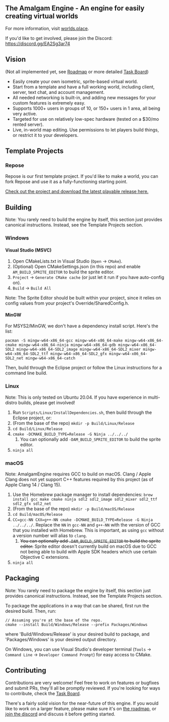 
## The Amalgam Engine - An engine for easily creating virtual worlds

For more information, visit [worlds.place](https://worlds.place/).

If you'd like to get involved, please join the Discord: https://discord.gg/EA2Sg3ar74

## Vision
(Not all implemented yet, see [Roadmap](https://worlds.place/roadmap.html) or more detailed [Task Board](https://trello.com/b/8Z8VoAiX/amalgam-engine-tasks))
* Easily create your own isometric, sprite-based virtual world.
* Start from a template and have a full working world, including client, server, text chat, and account management.
* All needed networking is built-in, and adding new messages for your custom features is extremely easy.
* Supports 1000+ users in groups of 10, or 150+ users in 1 area, all being very active.
* Targeted for use on relatively low-spec hardware (tested on a $30/mo rented server).
* Live, in-world map editing. Use permissions to let players build things, or restrict it to your developers.

## Template Projects
### Repose
Repose is our first template project. If you'd like to make a world, you can fork Repose and use it as a fully-functioning starting point.

[Check out the project and download the latest playable release here.](https://github.com/Net5F/Repose)

## Building
Note: You rarely need to build the engine by itself, this section just provides canonical instructions. Instead, see the Template Projects section.

### Windows
#### Visual Studio (MSVC)
1. Open CMakeLists.txt in Visual Studio (`Open` -> `CMake`).
1. (Optional) Open CMakeSettings.json (in this repo) and enable `AM_BUILD_SPRITE_EDITOR` to build the sprite editor.
1. `Project` -> `Generate CMake cache` (or just let it run if you have auto-config on).
1. `Build` -> `Build All`

Note: The Sprite Editor should be built within your project, since it relies on config values from your project's Override/SharedConfig.h.

#### MinGW
For MSYS2/MinGW, we don't have a dependency install script. Here's the list:

    pacman -S mingw-w64-x86_64-gcc mingw-w64-x86_64-make mingw-w64-x86_64-cmake mingw-w64-x86_64-ninja mingw-w64-x86_64-gdb mingw-w64-x86_64-SDL2 mingw-w64-x86_64-SDL2_image mingw-w64-x86_64-SDL2_mixer mingw-w64-x86_64-SDL2_ttf mingw-w64-x86_64-SDL2_gfx mingw-w64-x86_64-SDL2_net mingw-w64-x86_64-catch
    
Then, build through the Eclipse project or follow the Linux instructions for a command line build.

### Linux
Note: This is only tested on Ubuntu 20.04. If you have experience in multi-distro builds, please get involved!

1. Run `Scripts/Linux/InstallDependencies.sh`, then build through the Eclipse project, or:
1. (From the base of the repo) `mkdir -p Build/Linux/Release`
1. `cd Build/Linux/Release`
1. `cmake -DCMAKE_BUILD_TYPE=Release -G Ninja ../../../`
   1. You can optionally add `-DAM_BUILD_SPRITE_EDITOR` to build the sprite editor.
1. `ninja all`

### macOS

Note: AmalgamEngine requires GCC to build on macOS. Clang / Apple Clang does not yet support C++ features required by this project (as of Apple Clang 14 / Clang 15).

1. Use the Homebrew package manager to install dependencies: `brew install gcc make cmake ninja sdl2 sdl2_image sdl2_mixer sdl2_ttf sdl2_gfx sdl2_net`
1. (From the base of the repo) `mkdir -p Build/macOS/Release`
1. `cd Build/macOS/Release`
1. `CC=gcc-NN CXX=g++-NN cmake -DCMAKE_BUILD_TYPE=Release -G Ninja ../../../`. Replace the `NN` in `gcc-NN` and `g++-NN` with the version of GCC that you installed with Homebrew. This is important, as using `gcc` without a version number will alias to `clang`.
   1. ~~You can optionally add `-DAM_BUILD_SPRITE_EDITOR` to build the sprite editor.~~ Sprite editor doesn't currently build on macOS due to GCC not being able to build with Apple SDK headers which use certain Objective C extensions.
1. `ninja all`

## Packaging
Note: You rarely need to package the engine by itself, this section just provides canonical instructions. Instead, see the Template Projects section.

To package the applications in a way that can be shared, first run the desired build. Then, run:
```
// Assuming you're at the base of the repo.
cmake --install Build/Windows/Release --prefix Packages/Windows
```
where 'Build/Windows/Release' is your desired build to package, and 'Packages/Windows' is your desired output directory.

On Windows, you can use Visual Studio's developer terminal (`Tools` -> `Command Line` -> `Developer Command Prompt`) for easy access to CMake.

## Contributing
Contributions are very welcome! Feel free to work on features or bugfixes and submit PRs, they'll all be promptly reviewed. If you're looking for ways to contribute, check the [Task Board](https://trello.com/b/8Z8VoAiX/amalgam-engine-tasks).

There's a fairly solid vision for the near-future of this engine. If you would like to work on a larger feature, please make sure it's on [the roadmap](https://worlds.place/roadmap.html), or [join the discord](https://discord.gg/EA2Sg3ar74) and discuss it before getting started.

